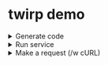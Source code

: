 # twirp demo

<details>

<summary>Generate code</summary>

```sh
protoc --twirp_out=. --go_out=. proto/rpc.proto
```

</details>

<details>

<summary>Run service</summary>

```go
go run cmd/demosvc/main.go
```

</details>

<details>

<summary>Make a request (/w cURL)</summary>

```sh
curl \
  --header 'Content-Type: application/json' \
  --data '{"foo": "bar"}' \
  --request "POST" \
  http://localhost:3000/twirp/Foo/Ping
```

</details>

